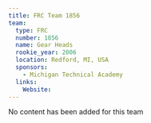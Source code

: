 ```yaml
---
title: FRC Team 1856
team:
  type: FRC
  number: 1856
  name: Gear Heads
  rookie_year: 2006
  location: Redford, MI, USA
  sponsors:
    - Michigan Technical Academy
  links:
    Website: 
---
```

No content has been added for this team